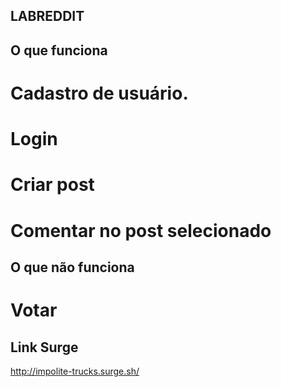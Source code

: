 ## LABREDDIT

## O que funciona

# Cadastro de usuário.
# Login
# Criar post
# Comentar no post selecionado


## O que não funciona
# Votar

## Link Surge

http://impolite-trucks.surge.sh/